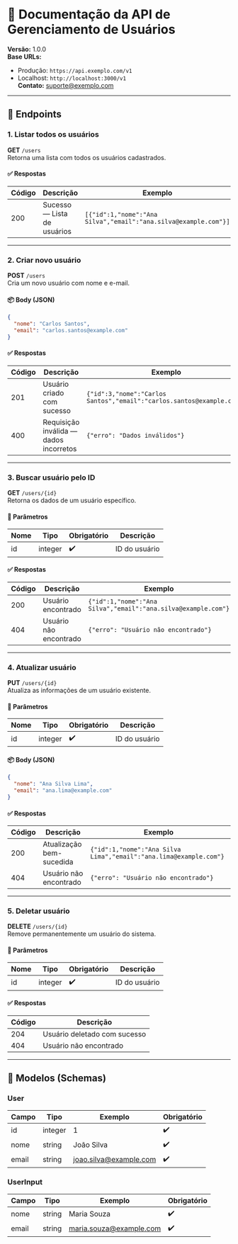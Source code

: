 
# 📘 Documentação da API de Gerenciamento de Usuários

**Versão:** 1.0.0  
**Base URLs:**  
- Produção: `https://api.exemplo.com/v1`  
- Localhost: `http://localhost:3000/v1`  
**Contato:** suporte@exemplo.com  

---

## 🧠 Endpoints

### **1. Listar todos os usuários**
**GET** `/users`  
Retorna uma lista com todos os usuários cadastrados.

#### ✅ Respostas
| Código | Descrição | Exemplo |
|--------|------------|----------|
| 200 | Sucesso — Lista de usuários | `[{"id":1,"nome":"Ana Silva","email":"ana.silva@example.com"}]` |

---

### **2. Criar novo usuário**
**POST** `/users`  
Cria um novo usuário com nome e e-mail.

#### 📦 Body (JSON)
```json
{
  "nome": "Carlos Santos",
  "email": "carlos.santos@example.com"
}
```

#### ✅ Respostas
| Código | Descrição | Exemplo |
|--------|------------|----------|
| 201 | Usuário criado com sucesso | `{"id":3,"nome":"Carlos Santos","email":"carlos.santos@example.com"}` |
| 400 | Requisição inválida — dados incorretos | `{"erro": "Dados inválidos"}` |

---

### **3. Buscar usuário pelo ID**
**GET** `/users/{id}`  
Retorna os dados de um usuário específico.

#### 🔢 Parâmetros
| Nome | Tipo | Obrigatório | Descrição |
|------|------|--------------|------------|
| id | integer | ✔️ | ID do usuário |

#### ✅ Respostas
| Código | Descrição | Exemplo |
|--------|------------|----------|
| 200 | Usuário encontrado | `{"id":1,"nome":"Ana Silva","email":"ana.silva@example.com"}` |
| 404 | Usuário não encontrado | `{"erro": "Usuário não encontrado"}` |

---

### **4. Atualizar usuário**
**PUT** `/users/{id}`  
Atualiza as informações de um usuário existente.

#### 🔢 Parâmetros
| Nome | Tipo | Obrigatório | Descrição |
|------|------|--------------|------------|
| id | integer | ✔️ | ID do usuário |

#### 📦 Body (JSON)
```json
{
  "nome": "Ana Silva Lima",
  "email": "ana.lima@example.com"
}
```

#### ✅ Respostas
| Código | Descrição | Exemplo |
|--------|------------|----------|
| 200 | Atualização bem-sucedida | `{"id":1,"nome":"Ana Silva Lima","email":"ana.lima@example.com"}` |
| 404 | Usuário não encontrado | `{"erro": "Usuário não encontrado"}` |

---

### **5. Deletar usuário**
**DELETE** `/users/{id}`  
Remove permanentemente um usuário do sistema.

#### 🔢 Parâmetros
| Nome | Tipo | Obrigatório | Descrição |
|------|------|--------------|------------|
| id | integer | ✔️ | ID do usuário |

#### ✅ Respostas
| Código | Descrição |
|--------|------------|
| 204 | Usuário deletado com sucesso |
| 404 | Usuário não encontrado |

---

## 🧱 Modelos (Schemas)

### **User**
| Campo | Tipo | Exemplo | Obrigatório |
|--------|------|----------|--------------|
| id | integer | 1 | ✔️ |
| nome | string | João Silva | ✔️ |
| email | string | joao.silva@example.com | ✔️ |

### **UserInput**
| Campo | Tipo | Exemplo | Obrigatório |
|--------|------|----------|--------------|
| nome | string | Maria Souza | ✔️ |
| email | string | maria.souza@example.com | ✔️ |
